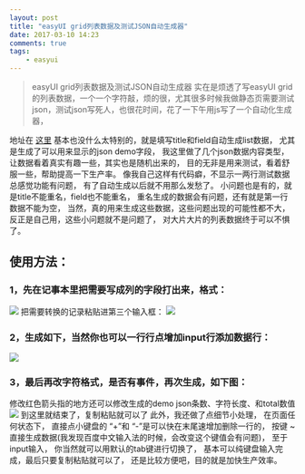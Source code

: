 ```yaml
---
layout: post
title: "easyUI grid列表数据及测试JSON自动生成器"
date: 2017-03-10 14:23
comments: true
tags:
	- easyui
---
```


>easyUI grid列表数据及测试JSON自动生成器
>实在是烦透了写easyUI  grid的列表数据，一个一个字符敲，烦的很，尤其很多时候我做静态页需要测试json，测试json写死人，也很花时间，花了一下午用js写了一个自动化生成器，

地址在 [这里](/my/easyjson/index.html)
基本也没什么太特别的，就是填写title和field自动生成list数据，
尤其是生成了可以用来显示的json demo字段，
我这里做了几个json数据内容类型，
让数据看着真实有趣一些，其实也是随机出来的，
目的无非是用来测试，看着舒服一些，帮助提高一下生产率。
像我自己这样有代码癖，不显示一两行测试数据总感觉功能有问题，
有了自动生成以后就不用那么发愁了。
小问题也是有的，就是title不能重名，field也不能重名，
重名生成的数据会有问题，还有就是第一行数据不能为空，
当然，真的用来生成这些数据，这些问题出现的可能性都不大，
反正是自己用，这些小问题就不是问题了，
对大片大片的列表数据终于可以不惧了。

## 使用方法：
### 1，先在记事本里把需要写成列的字段打出来，格式：
![](/images/easyjson-1.png)
把需要转换的记录粘贴进第三个输入框：
![](/images/easyjson-2.png)
### 2，生成如下，当然你也可以一行行点增加input行添加数据行：
![](/images/easyjson-3.png)
### 3，最后再改字符格式，是否有事件，再次生成，如下图：
修改红色箭头指的地方还可以修改生成的demo json条数、字符长度、和total数值
![](/images/easyjson-4.png)
到这里就结束了，复制粘贴就可以了
此外，我还做了点细节小处理，
在页面任何状态下，
直接点小键盘的 “+”和 “-”是可以快在末尾速增加删除一行的，
按键 ~ 直接生成数据(我发现百度中文输入法的时候，会改变这个键值会有问题)，
至于input输入，
你当然就可以用默认的tab键进行切换了，
基本可以纯键盘输入完成，最后只要复制粘贴就可以了，
还是比较方便吧，目的就是加快生产效率。




